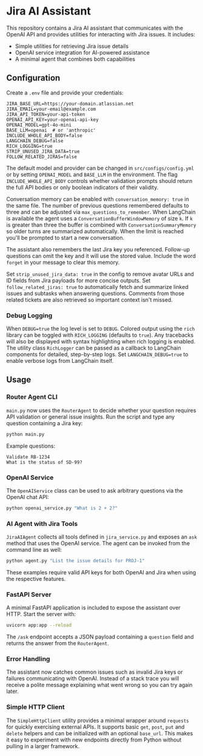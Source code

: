 # Jira AI Assistant

This repository contains a Jira AI assistant that communicates with the OpenAI API and provides utilities for interacting with Jira issues. It includes:

- Simple utilities for retrieving Jira issue details
- OpenAI service integration for AI-powered assistance
- A minimal agent that combines both capabilities

## Configuration

Create a `.env` file and provide your credentials:

```
JIRA_BASE_URL=https://your-domain.atlassian.net
JIRA_EMAIL=your-email@example.com
JIRA_API_TOKEN=your-api-token
OPENAI_API_KEY=your-openai-api-key
OPENAI_MODEL=gpt-4o-mini
BASE_LLM=openai  # or 'anthropic'
INCLUDE_WHOLE_API_BODY=false
LANGCHAIN_DEBUG=false
RICH_LOGGING=true
STRIP_UNUSED_JIRA_DATA=true
FOLLOW_RELATED_JIRAS=false
```

The default model and provider can be changed in `src/configs/config.yml` or by setting `OPENAI_MODEL` and `BASE_LLM` in the environment. The flag `INCLUDE_WHOLE_API_BODY` controls whether validation prompts should return the full API bodies or only boolean indicators of their validity.


Conversation memory can be enabled with `conversation_memory: true` in the same file. The number of previous questions remembered defaults to three and can be adjusted via `max_questions_to_remember`. When LangChain is available the agent uses a `ConversationBufferWindowMemory` of size `k`. If `k` is greater than three the buffer is combined with `ConversationSummaryMemory` so older turns are summarized automatically. When the limit is reached you'll be prompted to start a new conversation.

The assistant also remembers the last Jira key you referenced. Follow-up questions can omit the key and it will use the stored value. Include the word `forget` in your message to clear this memory.

Set `strip_unused_jira_data: true` in the config to remove avatar URLs and ID fields from Jira payloads for more concise outputs.
Set `follow_related_jiras: true` to automatically fetch and summarize linked issues and subtasks when answering questions. Comments from those related tickets are also retrieved so important context isn't missed.

### Debug Logging

When `DEBUG=true` the log level is set to ``DEBUG``. Colored output using the
`rich` library can be toggled with `RICH_LOGGING` (defaults to `true`). Any
tracebacks will also be displayed with syntax highlighting when rich logging is
enabled. The utility class `RichLogger` can be passed as a callback to LangChain
components for detailed, step-by-step logs. Set `LANGCHAIN_DEBUG=true` to enable
verbose logs from LangChain itself.

## Usage

### Router Agent CLI

`main.py` now uses the `RouterAgent` to decide whether your question requires
API validation or general issue insights. Run the script and type any question
containing a Jira key:

```bash
python main.py
```

Example questions:

```text
Validate RB-1234
What is the status of SD-99?
```

### OpenAI Service

The `OpenAIService` class can be used to ask arbitrary questions via the OpenAI chat API:

```bash
python openai_service.py "What is 2 + 2?"
```

### AI Agent with Jira Tools

`JiraAIAgent` collects all tools defined in `jira_service.py` and exposes an `ask` method that uses the OpenAI service. The agent can be invoked from the command line as well:

```bash
python agent.py "List the issue details for PROJ-1"
```

These examples require valid API keys for both OpenAI and Jira when using the respective features.

### FastAPI Server

A minimal FastAPI application is included to expose the assistant over HTTP. Start the server with:

```bash
uvicorn app:app --reload
```

The `/ask` endpoint accepts a JSON payload containing a `question` field and returns the answer from the `RouterAgent`.

### Error Handling

The assistant now catches common issues such as invalid Jira keys or failures
communicating with OpenAI. Instead of a stack trace you will receive a polite
message explaining what went wrong so you can try again later.

### Simple HTTP Client

The ``SimpleHttpClient`` utility provides a minimal wrapper around
``requests`` for quickly exercising external APIs.  It supports basic
``get``, ``post``, ``put`` and ``delete`` helpers and can be initialized
with an optional ``base_url``.  This makes it easy to experiment with new
endpoints directly from Python without pulling in a larger framework.


